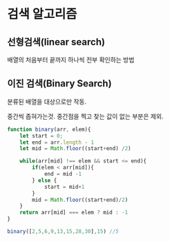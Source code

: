 # 검색 알고리즘

## 선형검색(linear search)

배열의 처음부터 끝까지 하나씩 전부 확인하는 방법

## 이진 검색(Binary Search)

분류된 배열을 대상으로만 작동.

중간씩 좁혀가는것. 중간점을 찍고 찾는 값이 없는 부분은 제외.

```js
function binary(arr, elem){
    let start = 0;
    let end = arr.length - 1
    let mid = Math.floor((start+end) /2)

    while(arr[mid] !== elem && start <= end){
        if(elem < arr[mid]){
            end = mid -1
        } else {
            start = mid+1
        }
        mid = Math.floor((start+end)/2)
    }
    return arr[mid] === elem ? mid : -1
}

binary([2,5,6,9,13,15,28,30],15) //5

```
